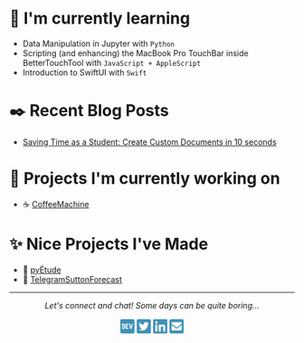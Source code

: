 # :school_satchel: I'm currently learning

- Data Manipulation in Jupyter with `Python`
- Scripting (and enhancing) the MacBook Pro TouchBar inside BetterTouchTool with `JavaScript + AppleScript`
- Introduction to SwiftUI with `Swift`

# :black_nib: Recent Blog Posts

- [Saving Time as a Student: Create Custom Documents in 10 seconds](https://dev.to/bourgonlaurent/saving-time-as-a-student-create-custom-documents-in-10-seconds-4hea)

# :hammer: Projects I'm currently working on

- :coffee: [CoffeeMachine](https://github.com/BourgonLaurent/CoffeeMachine)

# :sparkles: Nice Projects I've Made

- :notebook_with_decorative_cover: [pyÉtude](https://github.com/BourgonLaurent/pyEtude)
- :ski: [TelegramSuttonForecast](https://github.com/BourgonLaurent/pyEtude)

---

<footer>
    <p align="center">
    <i>Let's connect and chat! Some days can be quite boring...</i>
        <p align="center">
            <a href="https://dev.to/bourgonlaurent" alt="DEV"><img src="https://raw.githubusercontent.com/BourgonLaurent/BourgonLaurent/master/dev.svg" width="5%"></a>
            <a href="https://twitter.com/BourgonLau" alt="Twitter"><img src="https://raw.githubusercontent.com/BourgonLaurent/BourgonLaurent/master/twitter-square.svg" width="5%"></a>
            <a href="https://www.linkedin.com/in/bourgonlaurent/" alt="Linkedin"><img src="https://raw.githubusercontent.com/BourgonLaurent/BourgonLaurent/master/linkedin.svg" width="5%"></a>
            <a href="mailto:laurent.bourgon@outlook.com" alt="Contact me"><img src="https://raw.githubusercontent.com/BourgonLaurent/BourgonLaurent/master/envelope-square.svg" width="5%"></a>
        </p>
    </p>
</footer>